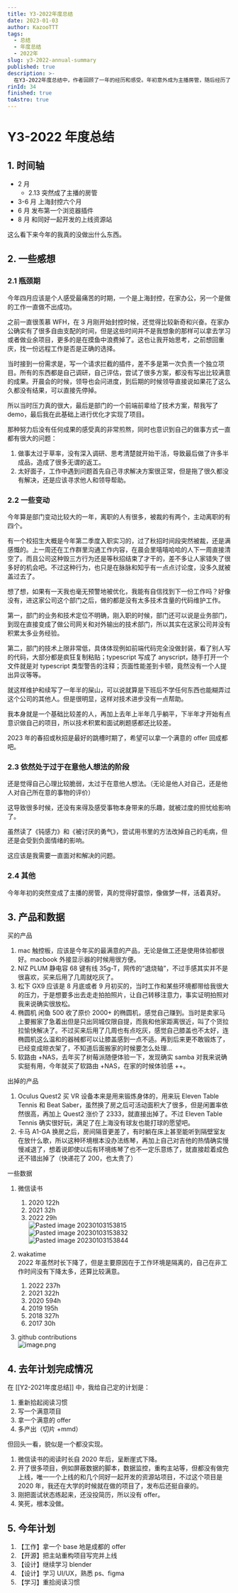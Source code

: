 ```yaml
---
title: Y3-2022年度总结
date: 2023-01-03
author: KazooTTT
tags:
  - 总结
  - 年度总结
  - 2022年
slug: y3-2022-annual-summary
published: true
description: >-
  在Y3-2022年度总结中，作者回顾了一年的经历和感受。年初意外成为主播房管，随后经历了上海长达六个月的封控，期间在家办公，感受到了工作和个人生活的压力。作者反思了自己的工作方式，意识到需要更深入的调研和思考，以及在遇到困难时及时寻求帮助。此外，作者提到了部门的大变动，包括人员离职和裁员，以及对技术发展的担忧。在个人成长方面，作者感到自己过于在意他人看法，正在努力改善这一心理状态。产品方面，作者购买了一些电子产品和健身设备，但也有部分产品因各种原因被出售。最后，作者总结了去年的计划完成情况，并设定了新一年的目标，包括找到成都的工作机会，完成主站重构项目，继续学习设计和UI/UX等。
rinId: 34
finished: true
toAstro: true
---
```


# Y3-2022 年度总结

## 1. 时间轴

- 2 月
  - 2.13 突然成了主播的房管
- 3-6 月 上海封控六个月
- 6 月 发布第一个浏览器插件
- 8 月 和同好一起开发的上线资源站

这么看下来今年的我真的没做出什么东西。

## 2. 一些感想

### 2.1 瓶颈期

今年四月应该是个人感受最痛苦的时期，一个是上海封控，在家办公，另一个是做的工作一直做不出成功。

之前一直很羡慕 WFH，在 3 月刚开始封控时候，还觉得比较新奇和兴奋。在家办公确实有了很多自由支配的时间，但是这些时间并不是我想象的那样可以拿去学习或者做业余项目，更多的是在摸鱼中浪费掉了。这也让我开始思考，之前想回重庆，找一份远程工作是否是正确的选择。

当时接到一份需求是，写一个请求拦截的插件，差不多是第一次负责一个独立项目。所有的东西都是自己调研，自己评估，尝试了很多方案，都没有写出比较满意的成果。开晨会的时候，领导也会问进度，到后期的时候领导直接说如果花了这么久都没有结果，可以直接先停掉。

所以当时压力真的很大，最后是部门的一个前端前辈给了技术方案，帮我写了 demo，最后我在此基础上进行优化才实现了项目。

那种努力后没有任何成果的感受真的非常煎熬，同时也意识到自己的做事方式一直都有很大的问题：

1. 做事太过于草率，没有深入调研、思考清楚就开始干活，导致最后做了许多半成品，造成了很多无谓的返工。
2. 太好面子，工作中遇到问题首先自己寻求解决方案很正常，但是拖了很久都没有解决，还是应该寻求他人和领导帮助。

### 2.2 一些变动

今年算是部门变动比较大的一年，离职的人有很多，被裁的有两个，主动离职的有四个。

有一个校招生大概是今年第二季度入职实习的，过了秋招时间段突然被裁，还是满感慨的。上一周还在工作群里沟通工作内容，在晨会里嘻嘻哈哈的人下一周直接清空了。而且公司这种毁三方行为还是等秋招结束了才干的，差不多让人家错失了很多好的机会吧。不过这种行为，也只是在脉脉和知乎有一点点讨论度，没多久就被盖过去了。

想了想，如果有一天我也毫无预警地被优化，我能有自信找到下一份工作吗？好像没有，进这家公司这个部门之后，做的都是没有太多技术含量的代码维护工作。

第一，部门的业务和技术定位不明确，刚入职的时候，部门还可以说是业务部门，到现在直接变成了做公司网关和对外输出的技术部门，所以其实在这家公司并没有积累太多业务经验。

第二，部门的技术上限非常低，具体体现例如前端代码完全没做封装，看了别人写的代码，大部分都是疯狂复制粘贴；typescript 写成了 anyscript，随手打开一个文件就是对 typescript 类型警告的注释；页面性能差到卡顿，竟然没有一个人提出异议等等。

就这样维护和续写了一年半的屎山，可以说就算是下班后不学任何东西也能糊弄过这个公司的其他人。但是很明显，这样对技术进步没有一点帮助。

我本身就是一个基础比较差的人，再加上去年上半年几乎躺平，下半年才开始有点意识做自己的项目，所以技术积累和面试刷题感都还比较差。

2023 年的春招或秋招是最好的跳槽时期了，希望可以拿一个满意的 offer 回成都吧。

### 2.3 依然处于过于在意他人想法的阶段

还是觉得自己心理比较脆弱，太过于在意他人想法。（无论是他人对自己，还是他人对自己所在意的事物的评价）

这导致很多时候，还没有来得及感受事物本身带来的乐趣，就被过度的担忧给影响了。

虽然读了《钝感力》和《被讨厌的勇气》，尝试用书里的方法改掉自己的毛病，但还是会受到负面情绪的影响。

这应该是我需要一直面对和解决的问题。

### 2.4 其他

今年年初的突然变成了主播的房管，真的觉得好震惊，像做梦一样，活着真好。

## 3. 产品和数据

买的产品

1. mac 触控板，应该是今年买的最满意的产品，无论是做工还是使用体验都很好。macbook 外接显示器的时候用很方便。
2. NIZ PLUM 静电容 68 键有线 35g-T，网传的“退烧轴”，不过手感其实并不是很喜欢，买来后用了几周就吃灰了。
3. 松下 GX9 应该是 8 月底或者 9 月初买的，当时工作和某些环境都带给我很大的压力，于是想要多出去走走拍拍照片，让自己转移注意力，事实证明拍照对我来说确实很放松。
4. 椭圆机 闲鱼 500 收了原价 2000+ 的椭圆机，感觉自己赚到。当时是卖家马上要搬家了急着出但是只出同城仅限自提，而我和他家距离很近，叫了个货拉拉愉快解决了。不过买来后用了几周也有点吃灰，感觉自己膝盖也不太好，连椭圆机这么温和的器械都可以让膝盖感到一点不适。再到后来更不敢锻炼了，已经变成晾衣架了，不知道后面搬家的时候要怎么处理...
5. 软路由 +NAS，去年买了树莓派随便体验一下，发现确实 samba 对我来说确实挺有用，今年就买了软路由 +NAS，在家的时候体验感 ++。

出掉的产品

1. Oculus Quest2 买 VR 设备本来是用来锻炼身体的，用来玩 Eleven Table Tennis 和 Beat Saber，虽然换了房之后可活动面积大了很多，但是闲置率依然很高，再加上 Quest2 涨价了 2333，就直接出掉了。不过 Eleven Table Tennis 确实很好玩，满足了在上海没有球友也能打球的愿望吧。
2. 卡马 A1-GA 换房之后，房间隔音更差了，有时躺在床上甚至能听到隔壁室友在放什么歌，所以这种环境根本没办法练琴，再加上自己对吉他的热情确实慢慢减退了，想着说即使以后有环境练琴了也不一定乐意练了，就直接趁着成色还不错出掉了（快递花了 200，也太贵了）

一些数据

1. 微信读书
   1. 2020 122h
   2. 2021 32h
   3. 2022 29h  
      ![Pasted image 20230103153815](https://pictures.kazoottt.top/2024/04/20240407-1c2e074130d33990d91afb857aac5051.png)  
      ![Pasted image 20230103153832](https://pictures.kazoottt.top/2024/04/20240407-c1eae22b909c6ea2096c43153b5c416b.png)  
      ![Pasted image 20230103153844](https://pictures.kazoottt.top/2024/04/20240407-9c323cb5e05e17a6737e621754640988.png)

2. wakatime  
   2022 年虽然时长下降了，但是主要原因在于工作环境是隔离的，自己在非工作时间没有下降太多，还算比较满意。

   1. 2022 237h
   2. 2021 322h
   3. 2020 594h
   4. 2019 195h
   5. 2018 327h
   6. 2017 30h
3. github contributions  
   ![image.png](https://pictures.kazoottt.top/2024/04/20240407-351ef7110d6c1110fff22167f7d1dc8b.png)

## 4. 去年计划完成情况

在 [[Y2-2021年度总结]] 中，我给自己定的计划是：

1. 重新拾起阅读习惯
2. 写一个满意项目
3. 拿一个满意的 offer
4. 多产出（切片 +mmd）

但回头一看，貌似是一个都没实现。

1. 微信读书的阅读时长自 2020 年后，呈断崖式下降。
2. 开了很多项目，例如屏蔽数据的脚本，数据监控，重构主站等，但都没有做完上线，唯一一个上线的和几个同好一起开发的资源站项目，不过这个项目是 2020 年，我还在大学的时候就在做的项目了，发布后还挺自豪的。
3. 刚把面试状态练起来，还没投简历，所以没有 offer。
4. 笑死，根本没做。

## 5. 今年计划

1. 【工作】拿一个 base 地是成都的 offer
2. 【开源】把主站重构项目写完并上线
3. 【设计】继续学习 blender
4. 【设计】学习 UI/UX，熟悉 ps、figma
5. 【学习】重拾阅读习惯
